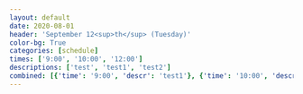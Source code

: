 ```yaml
---
layout: default
date: 2020-08-01
header: 'September 12<sup>th</sup> (Tuesday)'
color-bg: True
categories: [schedule]
times: ['9:00', '10:00', '12:00']
descriptions: ['test', 'test1', 'test2']
combined: [{'time': '9:00', 'descr': 'test1'}, {'time': '10:00', 'descr': 'test2'}]
---
```

